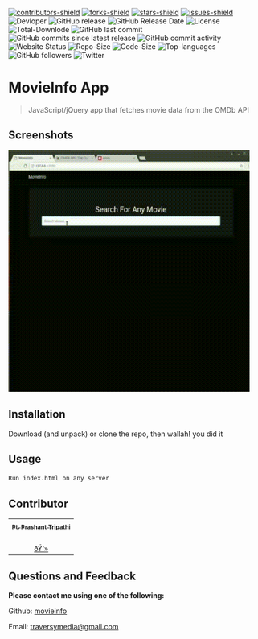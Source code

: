 [![contributors-shield](https://img.shields.io/github/contributors/ptprashanttripathi/movieinfo.svg?style=flat-square)](https://github.com/ptprashanttripathi/movieinfo/graphs/contributors)
[![forks-shield](https://img.shields.io/github/forks/ptprashanttripathi/movieinfo.svg?style=flat-square)](https://github.com/ptprashanttripathi/movieinfo/network/members)
[![stars-shield](https://img.shields.io/github/stars/ptprashanttripathi/movieinfo.svg?style=flat-square)](https://github.com/ptprashanttripathi/movieinfo/stargazers)
[![issues-shield](https://img.shields.io/github/issues/ptprashanttripathi/movieinfo.svg?style=flat-square)](https://github.com/ptprashanttripathi/movieinfo/issues)
![Devloper](https://img.shields.io/badge/Devloper-Pt.%20Prashant%20Tripathi-Success.svg)
![GitHub release](https://img.shields.io/github/release/PtPrashantTripathi/movieinfo.svg)
![GitHub Release Date](https://img.shields.io/github/release-date/PtPrashantTripathi/movieinfo.svg)
![License](https://img.shields.io/github/license/PtPrashantTripathi/movieinfo.svg)
![Total-Downlode](https://img.shields.io/github/downloads/PtPrashantTripathi/movieinfo/total.svg)
![GitHub last commit](https://img.shields.io/github/last-commit/PtPrashantTripathi/movieinfo.svg)
![GitHub commits since latest release](https://img.shields.io/github/commits-since/PtPrashantTripathi/movieinfo/v1.0.svg)
![GitHub commit activity](https://img.shields.io/github/commit-activity/w/PtPrashantTripathi/movieinfo.svg)
![Website Status](https://img.shields.io/website/http/ptprashanttripathi.github.io.svg?down_message=Down&up_message=Online)
![Repo-Size](https://img.shields.io/github/repo-size/PtPrashantTripathi/movieinfo.svg)
![Code-Size](https://img.shields.io/github/languages/code-size/PtPrashantTripathi/movieinfo.svg)
![Top-languages](https://img.shields.io/github/languages/top/PtPrashantTripathi/movieinfo.svg?color=Blue&logo=java)
![GitHub followers](https://img.shields.io/github/followers/PtPrashantTripathi.svg?label=%20%40PtPrashantTripathi&logo=github)
![Twitter](https://img.shields.io/twitter/follow/PtPrashant09.svg?label=%20%40PtPrashant09&logo=twitter)

# MovieInfo App

> JavaScript/jQuery app that fetches movie data from the OMDb API

## Screenshots

![screenshot](https://raw.githubusercontent.com/PtPrashantTripathi/movieinfo/master/assets/screenshot.gif)

## Installation
Download (and unpack) or clone the repo, then wallah! you did it

## Usage

```bash
Run index.html on any server
```

## Contributor
<table>
  <tr>
		<td align="center">
				<a href="https://github.com/ptprashanttripathi">
					<sub><b>Pt. Prashant Tripathi</b></sub>
				</a>
		</td>
	</tr>
  <tr>
		<td align="center">
			<a href="https://github.com/ptprashanttripathi">
				<img src="https://avatars2.githubusercontent.com/u/26687933?s=200&v=4" width="100px;" alt=""/>
			</a>
		</td>
	</tr>
	<tr>
		<td align="center">
			<a href="https://github.com/ptprashanttripathi/movieinfocommits?author=ptprashanttripathi" title="Code">ðŸ’»</a>
		</td>
	</tr>
</table>  

## Questions and Feedback

**Please contact me using one of the following:**

Github: [movieinfo](https://gist.github.com/ptprashanttripathi/movieinfo)

Email: [traversymedia@gmail.com](mailto:traversymedia@gmail.com)
  
